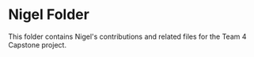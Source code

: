 # Nigel Folder

This folder contains Nigel's contributions and related files for the Team 4 Capstone project.
